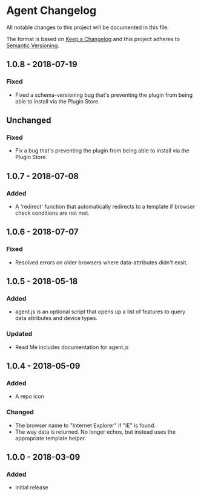 # Agent Changelog

All notable changes to this project will be documented in this file.

The format is based on [Keep a Changelog](http://keepachangelog.com/) and this project adheres to [Semantic Versioning](http://semver.org/).

## 1.0.8 - 2018-07-19
### Fixed
- Fixed a schema-versioning bug that's preventing the plugin from being able to install via the Plugin Store.

## Unchanged
### Fixed
- Fix a bug that's preventing the plugin from being able to install via the Plugin Store.

## 1.0.7 - 2018-07-08
### Added
-  A 'redirect' function that automatically redirects to a template if browser check conditions are not met.

## 1.0.6 - 2018-07-07
### Fixed
- Resolved errors on older browsers where data-attributes didn't exsit.

## 1.0.5 - 2018-05-18
### Added
- agent.js is an optional script that opens up a list of features to query data attributes and device types.

### Updated
- Read Me includes documentation for agent.js

## 1.0.4 - 2018-05-09
### Added
- A repo icon

### Changed
- The browser name to "Internet Explorer" if "IE" is found.
- The way data is returned. No longer echos, but instead uses the appropriate template helper.

## 1.0.0 - 2018-03-09
### Added
- Initial release
